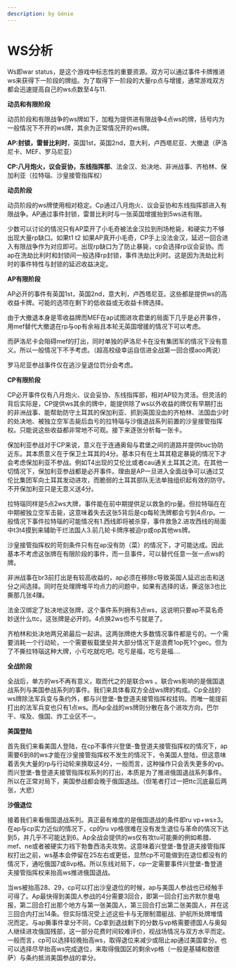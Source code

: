 ```yaml
---
description: by Génie
---
```


# WS分析

Ws即war status，是这个游戏中标志性的重要资源。双方可以通过事件卡牌推进ws来获得下一阶段的牌组。为了取得下一阶段的大量rp点与增援，通常游戏双方都会迅速提高自己的ws点数至4与11.

**动员和有限阶段**

动员阶段和有限战争的ws牌如下，加粗为提供进有限战争4点ws的牌，括号内为一般情况下不开的ws牌，其余为正常情况开的ws牌。

**AP:封锁，雷普比利时**，英国1st，英国2nd，意大利，卢西塔尼亚、大撤退（萨洛尼卡、MEF、罗马尼亚）

**CP:八月炮火，议会妥协，东线指挥部**、法金汉、处决地、非洲战事、齐柏林、保加利亚（拉特瑙、沙皇接管指挥权）

**动员阶段**

动员阶段的ws牌使用相对稳定。Cp通过八月炮火、议会妥协和东线指挥部进入有限战争。AP通过事件封锁，雷普比利时与一张英国增援抬到5ws进有限。

少数可以讨论的情况只有AP菜开了小毛奇被法金汉拉到刑场枪毙，和硬实力不够出现大量rp缺口。如果t1 t2 如果AP真开小毛奇，CP手上没法金汉，延迟一回合进入有限战争作为对应即可。出现rp缺口为了防止暴毙，cp会选择rp议会妥协。而ap在洗劫比利时和封锁间一般选择rp封锁，事件洗劫比利时。这是因为洗劫比利时的事件特性与封锁的延迟收益决定。

**AP有限阶段**

AP必开的事件有英国1st，英国2nd，意大利，卢西塔尼亚。这些都是提供ws的高收益卡牌。可能的选项在剩下的低收益或无收益卡牌选择。

由于大撤退本身是零收益牌而MEF在ap试图进攻君堡的局面下几乎是必开事件，用mef替代大撤退在rp与op有余裕且本轮无英国增援的情况下可以考虑。

而萨洛尼卡会阻碍mef的打出，同时单独的萨洛尼卡在没有集团军的情况下没有意义。所以一般情况下不予考虑。（超高校级幸运自信进全战第一回合摸aoo两说）

罗马尼亚参战事件仅在逃沙皇退位罚分会考虑。

**CP有限阶段**

CP必开事件仅有八月炮火、议会妥协、东线指挥部，相对AP较为灵活。但灵活的背后实际是，CP提供ws其余的牌中，能提供除了ws以外收益的牌仅有早期打出的非洲战事、能帮助防守土耳其的保加利亚、抓到英国没血的齐柏林、法国血少时的处决地、被独立空军击毙后血亏的拉特瑙与沙俄退战系列前置的沙皇接管指挥权。只能说这些收益都非常地不可观。接下来逐张分析每一张卡。

保加利亚参战对于CP来说，意义在于连通奥匈与君堡之间的道路并提供buc协防近东。其本质意义在于保卫土耳其的4分。基本只有在土耳其稳定暴毙的情况下才会考虑保加利亚不参战。例如T4出现的艾伦比或者cau通关土耳其之流。在其他一切情况下，保加利亚参战都是必开事件。理由是AP一旦进入全面战争可以通过艾伦比集团军向土耳其发动进攻，而脆弱的土耳其部队无法单独组织起有效的防守。不开保加利亚只是无意义送4分。

拉特瑙同样是5点2ws大牌，事件能在前中期提供足以救急的rp量。但拉特瑙在在中期被独立空军击毙，这意味着失去这张5背后是cp每轮洗牌都会亏到4点rp。一般情况下事件拉特瑙的可能情况有1.西线即将被杀穿，事件救急2.进攻西线的局面中t3t4摸到来辅助干烂法国人3.前几轮卡牌序被迫rp或op其他ws牌。

沙皇接管指挥权的苛刻条件只有在ap没有防（菜）的情况下，才可能达成。因此基本不考虑这张牌在有限阶段的事件，而一旦事件，可以替代任意一张一点ws的牌。

非洲战事在br3前打出是有较高收益的，ap必须在移除c导致英国人延迟出击和送分之间选择。同时在处理牌堆平均点力的问题中，如果有选择的话，撕这张3也比撕那几张4赚。

法金汉绑定了处决地这张牌，这个事件系列拥有3点ws，这说明只要ap不莫名奇妙送什么ttc，这张牌是必开的。4点换2ws也不亏就是了。

齐柏林和处决地两兄弟最后一起讲。这两张牌绝大多数情况事件都是亏的。一个需要消耗一个行动轮，一个需要板载堡垒并大部分情况下是浪费1op死1个gec。但为了不撕拉特瑙这种大牌，小亏吃就吃吧。吃亏是福，吃亏是福….

&#x20;

**全战阶段**

全战后，单方的ws不再有意义，取而代之的是联合ws 。联合ws影响的是俄国退战系列与美国参战系列的事件。我们来具体看双方全战ws牌的构成。Cp全战的ws牌除法军兵变与条约外，都与兴登堡-鲁登道夫接管指挥权挂钩。而唯一能提前打出的法军兵变也只有1点ws。而Ap全战的ws牌则分散在各个进攻方向，巴尔干、埃及、俄国、炸工业区不一。

**美国登陆**

首先我们来看美国人登陆，在cp不事件兴登堡-鲁登道夫接管指挥权的情况下，ap需要6到8的ws才能在沙皇接管指挥权不发生的情况下，令美国人登陆，但这意味着丢失大量的rp与行动轮来换取这4分，一般而言，这种操作只会丢失更多的vp。而兴登堡-鲁登道夫接管指挥权系列的打出，本质是为了推进俄国退战系列事件。所以在正常对局下，美国参战都会晚于俄国退战。（但笔者打过一把ttc沉底最后两张，大悲）

**沙俄退位**

接着我们来看俄国退战系列。真正最有难度的是俄国退战的条件即ru vp+ws≥3。在ap与cp实力近似的情况下，cp的ru vp格很难在没有发生退位与革命的情况下达到5，并几乎不可能达到6。Ap全战会提供的ws仅有攻tu可能撕的例如希腊、mef、ne或者被硬实力裆下勃鲁西洛夫攻势。这意味着兴登堡-鲁登道夫接管指挥权打出之前，ws基本会停留在25左右或更低，显然cp不可能做到在退位都没有的情况下，通吃俄国7或8vp格。所以东线对局下，cp一定需要事件兴登堡-鲁登道夫接管指挥权来抬高ws推进俄国退战。

当ws被抬高28、29，cp可以打出沙皇退位的时候，ap与美国人参战也已经触手可得了。Ap最快得到美国人参战的4分需要3回合，即第一回合打出齐默尔曼电报，第二回合打出那个地方与第一张美国人，第三回合打出第二张美国人，并在这三回合内打出14条。但实际情况受上述这些卡与无限制潜艇战、护航所处牌堆情况而定。与ap撕事件拿分不同，Cp拿到退战剩下的分数与vp格需要德国人与奥匈人继续进攻俄国残部，这一部分花费时间较难评价，视战场情况与双方水平而定。一般而言，cp可以选择较晚抬高ws，取得退位来减少或阻止ap通过美国拿分。也可以选择尽早抬高ws完成退位，来取得俄国区的剩余vp格（一般是基辅和敖德萨）与条约抵消美国参战的拿分。
